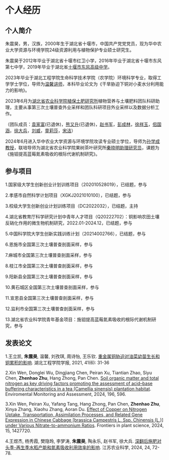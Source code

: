 # 个人经历
## 个人简介
朱震昊，男，汉族，2000年生于湖北省十堰市，中国共产党党党员，现为华中农业大学资源与环境学院24级资源利用与植物保护专业硕士研究生。

朱震昊于2012年毕业于湖北省十堰市红卫小学，2016年毕业于湖北省十堰市东风第七中学，2019年毕业于湖北省[十堰市东风高级中学](http://dfyz.shiyan.gov.cn/)。

2023年毕业于湖北工程学院生命科学技术学院（农学院）环境科学专业，取得工学学士学位，导师为[温馨讲师](https://sky.hbeu.edu.cn/info/1021/1470.htm)，本科毕业论文为《干旱胁迫下铜对小麦水分利用能力的影响》。

2023年6月为[湖北省农业科学院植保土肥研究所](http://www.hbaas.ac.cn/zhibaosuo/)植物营养与土壤肥料团队科研助理，主要从事第三次土壤普查外业采样和团队科研项目外业采样以及数据分析工作。

（团队成员：[袁家富](https://hssf.hzau.edu.cn/info/1012/1188.htm)(已退休)，[熊又升](https://hssf.hzau.edu.cn/info/1012/1192.htm)(已退休)，[赵书军](http://www.hbaas.ac.cn/view/15825.html)，[彭成林](http://www.hbaas.ac.cn/view/15858.html)，[徐祥玉](http://www.hbaas.ac.cn/view/15855.html)，[佀国涵](http://www.hbaas.ac.cn/view/15843.html)，[徐大兵](http://www.hbaas.ac.cn/view/15856.html)，[刘威](http://www.hbaas.ac.cn/view/15844.html)，[童莉莎](http://www.hbaas.ac.cn/view/28277.html)，[宋洁](http://www.hbaas.ac.cn/view/36052.html)）

2024年6月进入华中农业大学资源与环境学院攻读专业硕士学位，导师为[孙学成教授](https://zyhj.hzau.edu.cn/info/1183/7566.htm)，联培导师为湖北省农业科学院果树茶叶研究所[秦晓明助理研究员](http://www.hbaas.ac.cn/view/36094.html)，课题为《施钼提高蓝莓氮素吸收的根际代谢机制研究》。

## 参与项目
1.国家级大学生创新创业计划训练项目（202010528019），已结题，参与

2.孝感市自然科学计划项目（XGKJ2021010100），已结题，参与

3.校级大学生创新创业计划训练项目（DC2022032），已结题，主持

4.湖北省教育厅科学研究计划中青年人才项目（Q20222702）：铜影响农田土壤反硝化作用的微生物机制研究，2022.01-2024.12，已结题，参与

5.中国科学院大学生创新实践训练计划（20214002766），已结题，参与

6.恩施市全国第三次土壤普查剖面采样，参与

7.麻城市全国第三次土壤普查剖面采样，参与

8.枝江市全国第三次土壤普查剖面采样，参与

9.阳新县全国第三次土壤普查剖面采样，参与

10.黄石城区全国第三次土壤普查剖面采样，参与

11.宣恩县全国第三次土壤普查剖面采样，参与

12.监利市全国第三次土壤普查剖面采样，参与

13.湖北省农业科学院青年基金项目：施钼提高蓝莓氮素吸收的根际代谢机制研究，参与

## 发表论文
1.王立凯, **朱震昊**, 温馨, 刘孜琪, 周诗怡, 王乐钦. [重金属铜胁迫对油菜幼苗生长和铜累积的影响](https://xbbjb.hbeu.edu.cn/info/1009/1648.htm). 湖北工程学院学报, 2021, 41(6): 31-36

2.Xin Wen, Donglei Wu, Dingjiang Chen, Peiran Xu, Tiantian Zhao, Siyu Chen, **Zhenhao Zhu**, Hang Zhong, Pan Chen. [Soil organic matter and total nitrogen as key driving factors promoting the assessment of acid–base buffering characteristics in a tea (Camellia sinensis) plantation habitat](https://link.springer.com/article/10.1007/s10661-024-12770-4#citeas). Enviromental Monitoring and Assessment, 2024, 196, 596. 

3.Xin Wen, Peiran Xu, Yafang Tang, Hang Zhong, Pan Chen, **Zhenhao Zhu**, Xinya Zhang, Xiaohu Zhang, Aoran Du. [Effect of Copper on Nitrogen Uptake, Transportation, Assimilation Processes, and Related Gene Expression in Chinese Cabbage [brassica Campestris L. Ssp. Chinensis (L.)] under Various Nitrate-to-ammonium Ratios](https://www.frontiersin.org/journals/plant-science/articles/10.3389/fpls.2024.1427720/full). Frontiers in plant science, 2024, 15, 1427720.

4.王煜杰, 杨秀霞, 樊隐玲, 李梦涛, **朱震昊**, 陶永乐, 赵书军, 徐大兵. [深翻后施肥对头季-再生季水稻产能和氮素吸收利用效率的影响](http://www.jsnykx.cn/oa/darticle.aspx?type=view&id=202424011). 江苏农业科学, 2024, 24, 72-78.


